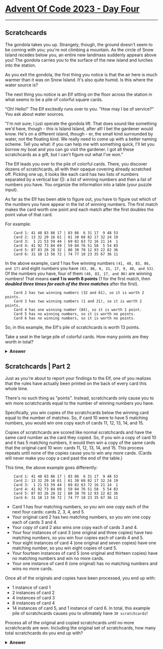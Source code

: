 #  **[Advent Of Code 2023 - Day Four](https://adventofcode.com/2023/day/4 "https://adventofcode.com/2023/day/4")**
---
## **Scratchcards**

The gondola takes you up. Strangely, though, the ground doesn't seem to be coming with you; you're not climbing a mountain. As the circle of Snow Island recedes below you, an entire new landmass suddenly appears above you! The gondola carries you to the surface of the new island and lurches into the station.

As you exit the gondola, the first thing you notice is that the air here is much warmer than it was on Snow Island. It's also quite humid. Is this where the water source is?

The next thing you notice is an Elf sitting on the floor across the station in what seems to be a pile of colorful square cards.

"Oh! Hello!" The Elf excitedly runs over to you. "How may I be of service?" You ask about water sources.

"I'm not sure; I just operate the gondola lift. That does sound like something we'd have, though - this is Island Island, after all! I bet the gardener would know. He's on a different island, though - er, the small kind surrounded by water, not the floating kind. We really need to come up with a better naming scheme. Tell you what: if you can help me with something quick, I'll let you borrow my boat and you can go visit the gardener. I got all these scratchcards as a gift, but I can't figure out what I've won."

The Elf leads you over to the pile of colorful cards. There, you discover dozens of scratchcards, all with their opaque covering already scratched off. Picking one up, it looks like each card has two lists of numbers separated by a vertical bar (|): a list of winning numbers and then a list of numbers you have. You organize the information into a table (your puzzle input).

As far as the Elf has been able to figure out, you have to figure out which of the numbers you have appear in the list of winning numbers. The first match makes the card worth one point and each match after the first doubles the point value of that card.

For example:

        Card 1: 41 48 83 86 17 | 83 86  6 31 17  9 48 53
        Card 2: 13 32 20 16 61 | 61 30 68 82 17 32 24 19
        Card 3:  1 21 53 59 44 | 69 82 63 72 16 21 14  1
        Card 4: 41 92 73 84 69 | 59 84 76 51 58  5 54 83
        Card 5: 87 83 26 28 32 | 88 30 70 12 93 22 82 36
        Card 6: 31 18 13 56 72 | 74 77 10 23 35 67 36 11

In the above example, card 1 has five winning numbers `(41, 48, 83, 86, and 17)` and eight numbers you have `(83, 86, 6, 31, 17, 9, 48, and 53)`. Of the numbers you have, four of them `(48, 83, 17, and 86)` are winning numbers! That means **card 1 is worth 8 points** (1 for the first match, then __*doubled three times for each of the three matches*__ after the first).

        Card 2 has two winning numbers (32 and 61), so it is worth 2 points.
        Card 3 has two winning numbers (1 and 21), so it is worth 2 points.
        Card 4 has one winning number (84), so it is worth 1 point.
        Card 5 has no winning numbers, so it is worth no points.
        Card 6 has no winning numbers, so it is worth no points.

So, in this example, the Elf's pile of scratchcards is worth 13 points.

Take a seat in the large pile of colorful cards. How many points are they worth in total?


<details>
<summary><b>Answer</b></summary>
21959
</details>

## **Scratchcards | Part 2**

Just as you're about to report your findings to the Elf, one of you realizes that the rules have actually been printed on the back of every card this whole time.

There's no such thing as "points". Instead, scratchcards only cause you to win more scratchcards equal to the number of winning numbers you have.

Specifically, you win copies of the scratchcards below the winning card equal to the number of matches. So, if card 10 were to have 5 matching numbers, you would win one copy each of cards 11, 12, 13, 14, and 15.

Copies of scratchcards are scored like normal scratchcards and have the same card number as the card they copied. So, if you win a copy of card 10 and it has 5 matching numbers, it would then win a copy of the same cards that the original card 10 won: cards 11, 12, 13, 14, and 15. This process repeats until none of the copies cause you to win any more cards. (Cards will never make you copy a card past the end of the table.)

This time, the above example goes differently:

        Card 1: 41 48 83 86 17 | 83 86  6 31 17  9 48 53
        Card 2: 13 32 20 16 61 | 61 30 68 82 17 32 24 19
        Card 3:  1 21 53 59 44 | 69 82 63 72 16 21 14  1
        Card 4: 41 92 73 84 69 | 59 84 76 51 58  5 54 83
        Card 5: 87 83 26 28 32 | 88 30 70 12 93 22 82 36
        Card 6: 31 18 13 56 72 | 74 77 10 23 35 67 36 11

- Card 1 has four matching numbers, so you win one copy each of the next four cards: cards 2, 3, 4, and 5.
- Your original card 2 has two matching numbers, so you win one copy each of cards 3 and 4.
- Your copy of card 2 also wins one copy each of cards 3 and 4.
- Your four instances of card 3 (one original and three copies) have two matching numbers, so you win four copies each of cards 4 and 5.
- Your eight instances of card 4 (one original and seven copies) have one matching number, so you win eight copies of card 5.
- Your fourteen instances of card 5 (one original and thirteen copies) have no matching numbers and win no more cards.
- Your one instance of card 6 (one original) has no matching numbers and wins no more cards.

Once all of the originals and copies have been processed, you end up with:
- 1 instance of card 1
- 2 instances of card 2
- 4 instances of card 3
- 8 instances of card 4
- 14 instances of card 5, and 1 instance of card 6. 
In total, this example pile of scratchcards causes you to ultimately have `30 scratchcards`!

Process all of the original and copied scratchcards until no more scratchcards are won. Including the original set of scratchcards, how many total scratchcards do you end up with?

<details>
<summary><b>Answer</b></summary>
???
</details>